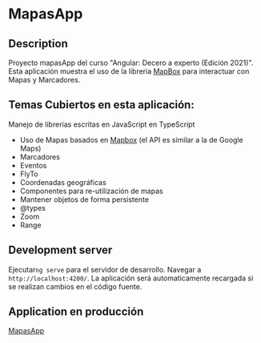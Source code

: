 # MapasApp


## Description

Proyecto mapasApp del curso "Angular: Decero a experto (Edición 2021)".  
Esta aplicación muestra el uso de la libreria [MapBox](https://www.mapbox.com/) para interactuar con Mapas y Marcadores.  


## Temas Cubiertos en esta aplicación:

Manejo de librerías escritas en JavaScript en TypeScript

* Uso de Mapas basados en [Mapbox](https://www.mapbox.com/) (el API es similar a la de Google Maps)
* Marcadores
* Eventos
* FlyTo
* Coordenadas geográficas
* Componentes para re-utilización de mapas
* Mantener objetos de forma persistente
* @types
* Zoom
* Range


## Development server
Ejecutar`ng serve` para el servidor de desarrollo. Navegar a  `http://localhost:4200/`. La aplicación será automaticamente recargada si se realizan cambios en el código fuente.


## Application en producción
[MapasApp](https://mapasapp-gabriel.netlify.app/)
